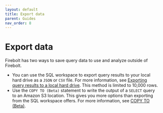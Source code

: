 ```yaml
---
layout: default
title: Export data
parent: Guides
nav_order: 8 
---
```


# Export data

Firebolt has two ways to save query data to use and analyze outside of Firebolt.

* You can use the SQL workspace to export query results to your local hard drive as a `JSON` or `CSV` file. For more information, see [Exporting query results to a local hard drive](/using-the-sql-workspace/using-the-sql-workspace.md#exporting-results-to-a-local-hard-drive). This method is limited to 10,000 rows.
* Use the `COPY TO (Beta)` statement to write the output of a `SELECT` query to an Amazon S3 location. This gives you more options than exporting from the SQL workspace offers. For more information, see [COPY TO (Beta)](/sql-reference/commands/copy-to.md).
